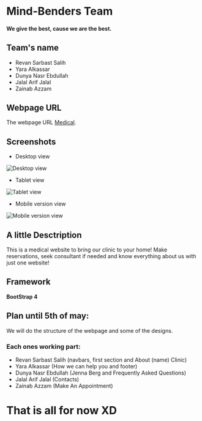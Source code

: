 # Mind-Benders Team 

#### We give the best, cause we are the best.

## Team's name

- Revan Sarbast Salih
- Yara Alkassar
- Dunya Nasr Ebdullah
- Jalal Arif Jalal
- Zainab Azzam

## Webpage URL

The webpage URL [Medical](https://jevelin.shufflehound.com/medical/).

## Screenshots

* Desktop view

![Desktop view](Mockups/project-screen-shot.png)

* Tablet view

![Tablet view](Mockups/medicaltablet.png)

* Mobile version view

![Mobile version view](Mockups/medicalmobile.png)

## A little Desctription

This is a medical website to bring our clinic to your home! 
Make reservations, seek consultant if needed and know everything about us with just one website!

## Framework

**BootStrap 4**

## Plan until 5th of may:
We will do the structure of the webpage and some of the designs.

### Each ones working part:

* Revan Sarbast Salih (navbars, first section and About (name) Clinic)  
* Yara Alkassar (How we can help you and footer)
* Dunya Nasr Ebdullah (Jenna Berg and Frequently Asked Questions)
* Jalal Arif Jalal (Contacts)
* Zainab Azzam (Make An Appointment)

# That is all for now XD